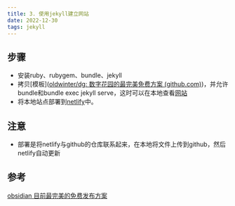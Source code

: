 ```yaml
---
title: 3. 使用jekyll建立网站
date: 2022-12-30
tags: jekyll
---
```


## 步骤
- 安装ruby、rubygem、bundle、jekyll
- 拷贝[模板]([oldwinter/dg: 数字花园的最完美免费方案 (github.com)](https://github.com/oldwinter/dg))，并允许bundle和bundle exec jekyll serve，这时可以在本地查看[网站](http://127.0.0.1:4000)
- 将本地站点部署到[netlify](https://www.netlify.com/)中。

## 注意
- 部署是将netlify与github的仓库联系起来，在本地将文件上传到github，然后netlify自动更新


## 参考
[obsidian 目前最完美的免费发布方案](https://forum-zh.obsidian.md/t/topic/8852)